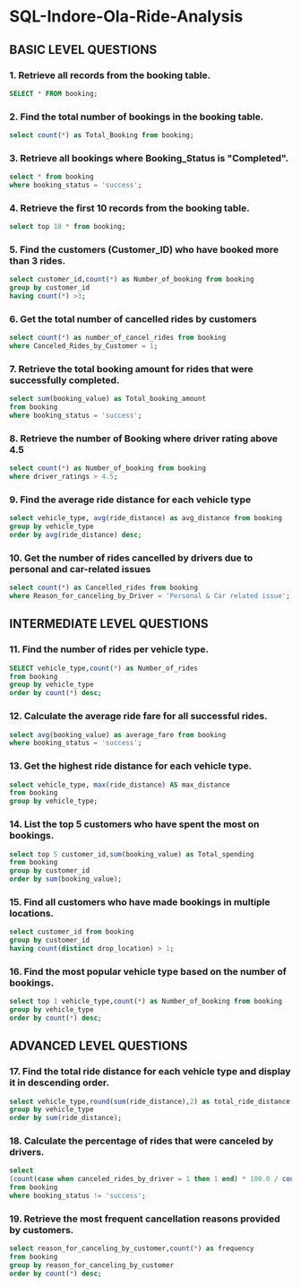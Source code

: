 # SQL-Indore-Ola-Ride-Analysis
## BASIC LEVEL QUESTIONS

### 1. Retrieve all records from the booking table.
```sql
SELECT * FROM booking;
```

### 2. Find the total number of bookings in the booking table.
```sql
select count(*) as Total_Booking from booking;
```

### 3. Retrieve all bookings where Booking_Status is "Completed".
```sql
select * from booking
where booking_status = 'success';
```

### 4. Retrieve the first 10 records from the booking table.
```sql
select top 10 * from booking;
```

### 5. Find the customers (Customer_ID) who have booked more than 3 rides.
```sql
select customer_id,count(*) as Number_of_booking from booking
group by customer_id
having count(*) >3;
```

### 6. Get the total number of cancelled rides by customers
```sql
select count(*) as number_of_cancel_rides from booking
where Canceled_Rides_by_Customer = 1;
```

### 7. Retrieve the total booking amount for rides that were successfully completed.
```sql
select sum(booking_value) as Total_booking_amount
from booking
where booking_status = 'success';
```

### 8. Retrieve the number of Booking where driver rating above 4.5
```sql
select count(*) as Number_of_booking from booking
where driver_ratings > 4.5;
```

### 9. Find the average ride distance for each vehicle type
```sql
select vehicle_type, avg(ride_distance) as avg_distance from booking
group by vehicle_type
order by avg(ride_distance) desc;
```

### 10. Get the number of rides cancelled by drivers due to personal and car-related issues
```sql
select count(*) as Cancelled_rides from booking
where Reason_for_canceling_by_Driver = 'Personal & Car related issue';
```

## INTERMEDIATE LEVEL QUESTIONS

### 11. Find the number of rides per vehicle type.
```sql
SELECT vehicle_type,count(*) as Number_of_rides
from booking
group by vehicle_type
order by count(*) desc;
```

### 12. Calculate the average ride fare for all successful rides.
```sql
select avg(booking_value) as average_fare from booking
where booking_status = 'success';
```

### 13. Get the highest ride distance for each vehicle type.
```sql
select vehicle_type, max(ride_distance) AS max_distance
from booking
group by vehicle_type;
```

### 14. List the top 5 customers who have spent the most on bookings.
```sql
select top 5 customer_id,sum(booking_value) as Total_spending
from booking
group by customer_id
order by sum(booking_value);
```

### 15. Find all customers who have made bookings in multiple locations.
```sql
select customer_id from booking
group by customer_id
having count(distinct drop_location) > 1;
```

### 16. Find the most popular vehicle type based on the number of bookings.
```sql
select top 1 vehicle_type,count(*) as Number_of_booking from booking
group by vehicle_type
order by count(*) desc;
```

## ADVANCED LEVEL QUESTIONS

### 17. Find the total ride distance for each vehicle type and display it in descending order.
```sql
select vehicle_type,round(sum(ride_distance),2) as total_ride_distance from booking
group by vehicle_type
order by sum(ride_distance);
```

### 18. Calculate the percentage of rides that were canceled by drivers.
```sql
select
(count(case when canceled_rides_by_driver = 1 then 1 end) * 100.0 / count(*))  as driver_cancellation_percentage
from booking
where booking_status != 'success';
```

### 19. Retrieve the most frequent cancellation reasons provided by customers.
```sql
select reason_for_canceling_by_customer,count(*) as frequency
from booking
group by reason_for_canceling_by_customer
order by count(*) desc;
```

